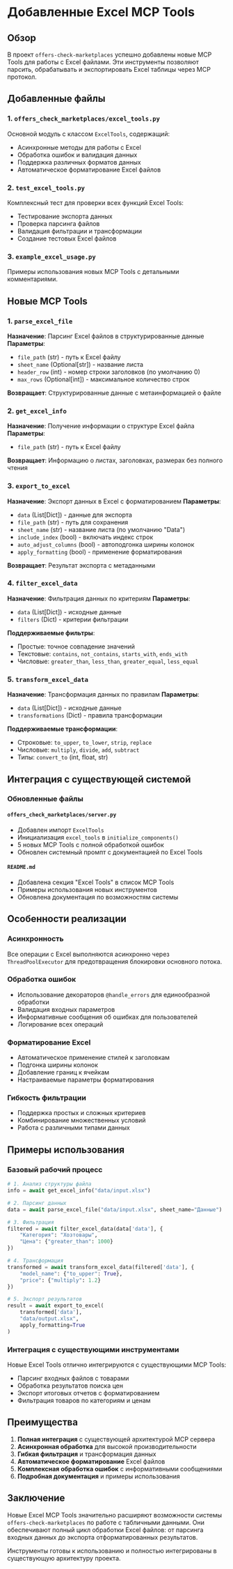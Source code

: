 # Добавленные Excel MCP Tools

## Обзор

В проект `offers-check-marketplaces` успешно добавлены новые MCP Tools для работы с Excel файлами. Эти инструменты позволяют парсить, обрабатывать и экспортировать Excel таблицы через MCP протокол.

## Добавленные файлы

### 1. `offers_check_marketplaces/excel_tools.py`

Основной модуль с классом `ExcelTools`, содержащий:

- Асинхронные методы для работы с Excel
- Обработка ошибок и валидация данных
- Поддержка различных форматов данных
- Автоматическое форматирование Excel файлов

### 2. `test_excel_tools.py`

Комплексный тест для проверки всех функций Excel Tools:

- Тестирование экспорта данных
- Проверка парсинга файлов
- Валидация фильтрации и трансформации
- Создание тестовых Excel файлов

### 3. `example_excel_usage.py`

Примеры использования новых MCP Tools с детальными комментариями.

## Новые MCP Tools

### 1. `parse_excel_file`

**Назначение**: Парсинг Excel файлов в структурированные данные
**Параметры**:

- `file_path` (str) - путь к Excel файлу
- `sheet_name` (Optional[str]) - название листа
- `header_row` (int) - номер строки заголовков (по умолчанию 0)
- `max_rows` (Optional[int]) - максимальное количество строк

**Возвращает**: Структурированные данные с метаинформацией о файле

### 2. `get_excel_info`

**Назначение**: Получение информации о структуре Excel файла
**Параметры**:

- `file_path` (str) - путь к Excel файлу

**Возвращает**: Информацию о листах, заголовках, размерах без полного чтения

### 3. `export_to_excel`

**Назначение**: Экспорт данных в Excel с форматированием
**Параметры**:

- `data` (List[Dict]) - данные для экспорта
- `file_path` (str) - путь для сохранения
- `sheet_name` (str) - название листа (по умолчанию "Data")
- `include_index` (bool) - включать индекс строк
- `auto_adjust_columns` (bool) - автоподгонка ширины колонок
- `apply_formatting` (bool) - применение форматирования

**Возвращает**: Результат экспорта с метаданными

### 4. `filter_excel_data`

**Назначение**: Фильтрация данных по критериям
**Параметры**:

- `data` (List[Dict]) - исходные данные
- `filters` (Dict) - критерии фильтрации

**Поддерживаемые фильтры**:

- Простые: точное совпадение значений
- Текстовые: `contains`, `not_contains`, `starts_with`, `ends_with`
- Числовые: `greater_than`, `less_than`, `greater_equal`, `less_equal`

### 5. `transform_excel_data`

**Назначение**: Трансформация данных по правилам
**Параметры**:

- `data` (List[Dict]) - исходные данные
- `transformations` (Dict) - правила трансформации

**Поддерживаемые трансформации**:

- Строковые: `to_upper`, `to_lower`, `strip`, `replace`
- Числовые: `multiply`, `divide`, `add`, `subtract`
- Типы: `convert_to` (int, float, str)

## Интеграция с существующей системой

### Обновленные файлы

#### `offers_check_marketplaces/server.py`

- Добавлен импорт `ExcelTools`
- Инициализация `excel_tools` в `initialize_components()`
- 5 новых MCP Tools с полной обработкой ошибок
- Обновлен системный промпт с документацией по Excel Tools

#### `README.md`

- Добавлена секция "Excel Tools" в список MCP Tools
- Примеры использования новых инструментов
- Обновлена документация по возможностям системы

## Особенности реализации

### Асинхронность

Все операции с Excel выполняются асинхронно через `ThreadPoolExecutor` для предотвращения блокировки основного потока.

### Обработка ошибок

- Использование декораторов `@handle_errors` для единообразной обработки
- Валидация входных параметров
- Информативные сообщения об ошибках для пользователей
- Логирование всех операций

### Форматирование Excel

- Автоматическое применение стилей к заголовкам
- Подгонка ширины колонок
- Добавление границ к ячейкам
- Настраиваемые параметры форматирования

### Гибкость фильтрации

- Поддержка простых и сложных критериев
- Комбинирование множественных условий
- Работа с различными типами данных

## Примеры использования

### Базовый рабочий процесс

```python
# 1. Анализ структуры файла
info = await get_excel_info("data/input.xlsx")

# 2. Парсинг данных
data = await parse_excel_file("data/input.xlsx", sheet_name="Данные")

# 3. Фильтрация
filtered = await filter_excel_data(data['data'], {
    "Категория": "Хозтовары",
    "Цена": {"greater_than": 1000}
})

# 4. Трансформация
transformed = await transform_excel_data(filtered['data'], {
    "model_name": {"to_upper": True},
    "price": {"multiply": 1.2}
})

# 5. Экспорт результатов
result = await export_to_excel(
    transformed['data'],
    "data/output.xlsx",
    apply_formatting=True
)
```

### Интеграция с существующими инструментами

Новые Excel Tools отлично интегрируются с существующими MCP Tools:

- Парсинг входных файлов с товарами
- Обработка результатов поиска цен
- Экспорт итоговых отчетов с форматированием
- Фильтрация товаров по категориям и ценам

## Преимущества

1. **Полная интеграция** с существующей архитектурой MCP сервера
2. **Асинхронная обработка** для высокой производительности
3. **Гибкая фильтрация** и трансформация данных
4. **Автоматическое форматирование** Excel файлов
5. **Комплексная обработка ошибок** с информативными сообщениями
6. **Подробная документация** и примеры использования

## Заключение

Новые Excel MCP Tools значительно расширяют возможности системы `offers-check-marketplaces` по работе с табличными данными. Они обеспечивают полный цикл обработки Excel файлов: от парсинга входных данных до экспорта отформатированных результатов.

Инструменты готовы к использованию и полностью интегрированы в существующую архитектуру проекта.
